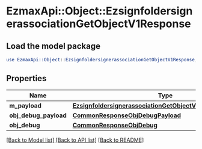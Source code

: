 # EzmaxApi::Object::EzsignfoldersignerassociationGetObjectV1Response

## Load the model package
```perl
use EzmaxApi::Object::EzsignfoldersignerassociationGetObjectV1Response;
```

## Properties
Name | Type | Description | Notes
------------ | ------------- | ------------- | -------------
**m_payload** | [**EzsignfoldersignerassociationGetObjectV1ResponseMPayload**](EzsignfoldersignerassociationGetObjectV1ResponseMPayload.md) |  | 
**obj_debug_payload** | [**CommonResponseObjDebugPayload**](CommonResponseObjDebugPayload.md) |  | [optional] 
**obj_debug** | [**CommonResponseObjDebug**](CommonResponseObjDebug.md) |  | [optional] 

[[Back to Model list]](../README.md#documentation-for-models) [[Back to API list]](../README.md#documentation-for-api-endpoints) [[Back to README]](../README.md)


